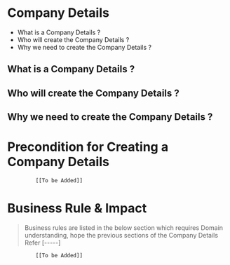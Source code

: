 # Company Details

* What is a Company Details ?
* Who will create the Company Details ?
* Why we need to create the Company Details ? 

## What is a Company Details ?

## Who will create the Company Details ?

## Why we need to create the Company Details ?

# Precondition for Creating a Company Details



             [[To be Added]]
 




# Business Rule & Impact 

> Business rules are listed in the below section which requires Domain understanding, hope the previous sections of the Company Details Refer [-----]


             [[To be Added]]
 


